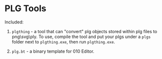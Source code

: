 
# PLG Tools

Included:

1. `plgthing` - a tool that can "convert" plg objects stored within plg files to png\svg\ply.
   To use, compile the tool and put your plgs under a `plgs` folder next to `plgthing.exe`, then run `plgthing.exe`.

2. `plg.bt` - a binary template for 010 Editor.
